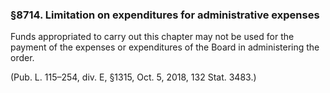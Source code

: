 ### §8714. Limitation on expenditures for administrative expenses ###

Funds appropriated to carry out this chapter may not be used for the payment of the expenses or expenditures of the Board in administering the order.

(Pub. L. 115–254, div. E, §1315, Oct. 5, 2018, 132 Stat. 3483.)
